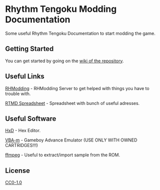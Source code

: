 # Rhythm Tengoku Modding Documentation

Some useful Rhythm Tengoku Documentation to start modding the game.

## Getting Started

You can get started by going on the [wiki of the repository](https://github.com/ShaffySwitcher/RTModding/wiki).


## Useful Links

[RHModding](https://discord.gg/j2WEHzE) - RHModding Server to get helped with things you have to trouble with.

[RTMD Spreadsheet](https://docs.google.com/spreadsheets/d/16xZeTMfpudV50ZtidWedPE9BHY34pN38H44z3Zm8GIQ/edit?usp=sharing) - Spreadsheet with bunch of useful adresses.

## Useful Software

[HxD](https://mh-nexus.de/en/hxd/) - Hex Editor.

[VBA-m](https://vba-m.com/) - Gameboy Advance Emulator (USE ONLY WITH OWNED CARTRIDGES!!!)

[ffmpeg](https://ffmpeg.org/) - Useful to extract/import sample from the ROM.

## License
[CC0-1.0](https://choosealicense.com/licenses/cc0-1.0/)
